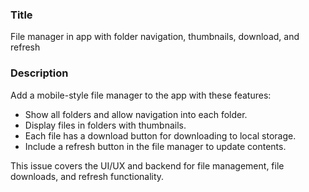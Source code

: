 ### Title
File manager in app with folder navigation, thumbnails, download, and refresh

### Description
Add a mobile-style file manager to the app with these features:
- Show all folders and allow navigation into each folder.
- Display files in folders with thumbnails.
- Each file has a download button for downloading to local storage.
- Include a refresh button in the file manager to update contents.

This issue covers the UI/UX and backend for file management, file downloads, and refresh functionality.